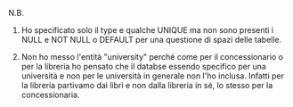N.B. 

1. Ho specificato solo il type e qualche UNIQUE ma non sono presenti i NULL e NOT NULL o DEFAULT per una questione di spazi delle tabelle. 

2. Non ho messo l'entità "university" perché come per il concessionario o per la libreria ho pensato che il databse essendo specifico per una università e non per le università in generale non l'ho inclusa. Infatti per la libreria partivamo dai libri e non dalla libreria in sé, lo stesso per la concessionaria.